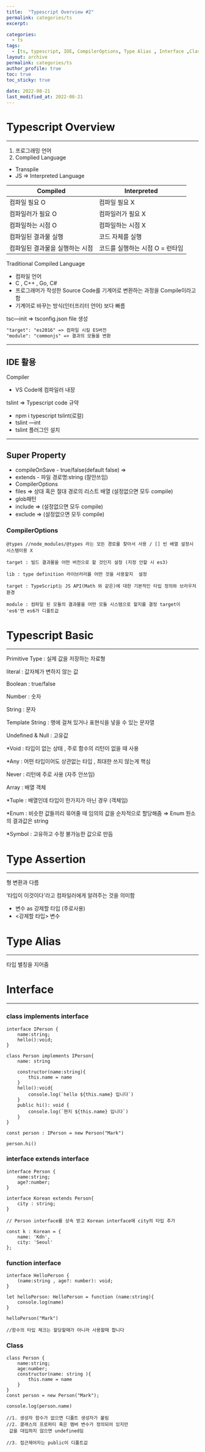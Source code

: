 ```yaml
---
title:  "Typescript Overview #2"
permalink: categories/ts
excerpt: 

categories:
  - ts
tags:
  - [ts, typescript, IDE, CompilerOptions, Type Alias , Interface ,Class]
layout: archive
permalink: categories/ts
author_profile: true
toc: true
toc_sticky: true
 
date: 2022-08-21
last_modified_at: 2022-08-21
---
```


# Typescript Overview

---

1. 프로그래밍 언어
2. Complied Language
- Transpile
- JS ⇒ Interpreted Language

| Compiled | Interpreted |
| --- | --- |
| 컴파일 필요 O | 컴파일 필요 X |
| 컴파일러가 필요 O | 컴파일러가 필요 X |
| 컴파일하는 시점 O | 컴파일하는 시점 X |
| 컴파일된 결과물 실행 | 코드 자체를 실행 |
| 컴파일된 결과물을 실행하는 시점 | 코드를 실행하는 시점 O = 런타임 |

Traditional Compiled Language

- 컴파일 언어
- C , C++ , Go, C#
- 프로그래머가 작성한 Source Code를 기계어로 변환하는 과정을 Compile이라고함
- 기계어로 바꾸는 방식(인터프리터 언어) 보다 빠름

tsc—init ⇒ tsconfig.json file 생성

```markdown
"target": "es2016" => 컴파일 시킬 ES버전
"module": "commonjs" => 결과의 모듈을 변환

```

---

## IDE 활용

Compiler

- VS Code에 컴파일러 내장

tslint ⇒ Typescript code 규약 

- npm i typescript tslint(로컬)
- tslint —int
- tslint 플러그인 설치

---

## Super Property

- compileOnSave - true/false(default false) ⇒
- extends - 파일 경로명:string (잘안쓰임)
- CompilerOptions
- files ⇒ 상대 혹은 절대 경로의 리스트 배열 (설정없으면 모두 compile)
- glob패턴
- include ⇒  (설정없으면 모두 compile)
- exclude ⇒  (설정없으면 모두 compile)

### CompilerOptions

```tsx
@types //node_modules/@types 라는 모든 경로를 찾아서 사용 / [] 빈 배열 설정시 시스템이용 X

target : 빌드 결과물을 어떤 버전으로 할 것인지 설정 (지정 안할 시 es3)

lib : type definition 라이브러리를 어떤 것을 사용할지  설정

target : TypeScript는 JS API(Math 와 같은)에 대한 기본적인 타입 정의와 브라우저 환경

module : 컴파일 된 모듈의 결과물을 어떤 모듈 시스템으로 할지를 결정 target이 'es6'면 es6가 디폴트값

```

# Typescript Basic

---

Primitive Type : 실제 값을 저장하는 자료형

literal : 값자체가 변하지 않는 값

Boolean : true/false

Number : 숫자

String : 문자

Template String : 행에 걸쳐 있거나 표현식을 넣을 수 있는 문자열

Undefined & Null : 고유값

*Void : 타입이 없는 상태 , 주로 함수의 리턴이 없을 때 사용

*Any : 어떤 타입이어도 상관없는 타입 , 최대한 쓰지 않는게 핵심 

Never : 리턴에 주로 사용 (자주 안쓰임)

Array : 배열 객체

*Tuple : 배열인데 타입이 한가지가 아닌 경우 (객체임) 

*Enum : 비슷한 값들끼리 묶어줄 때 임의의 값을 순차적으로 할당해줌 ⇒ Enum 원소의 결과값은 string

*Symbol : 고유하고 수정 불가능한 값으로 만듬

# Type Assertion

---

형 변환과 다름 

‘타입이 이것이다'라고 컴파일러에게 알려주는 것을 의미함

- 변수 as 강제할 타입 (주로사용)
- <강제할 타입> 변수

# Type Alias

---

타입 별칭을 지어줌

# Interface

---

### class implements interface

```tsx
interface IPerson {
    name:string;
    hello():void;
}

class Person implements IPerson{
    name: string

    constructor(name:string){
        this.name = name
    }
    hello():void{
        console.log(`hello ${this.name} 입니다`)
    }
    public hi(): void {
        console.log(`현지 ${this.name} 입니다`)
    }
}

const person : IPerson = new Person("Mark")

person.hi()
```

### interface extends interface

```tsx
interface Person {
    name:string;
    age?:number;
}

interface Korean extends Person{
    city : string;
}

// Person interface를 상속 받고 Korean interface에 city의 타입 추가 

const k : Korean = {
    name: 'Kdn',
    city: 'Seoul'
};
```

### function interface

```tsx
interface HelloPerson {
    (name:string , age?: number): void;
}

let helloPerson: HelloPerson = function (name:string){
    console.log(name)
}

helloPerson("Mark")

//함수의 타입 체크는 할당할때가 아니라 사용할때 합니다
```

### Class

```tsx
class Person {
	name:string;
	age:number;
	constructor(name: string ){
		this.name = name
	}
}
const person = new Person("Mark");

console.log(person.name)

//1. 생성자 함수가 없으면 디폴트 생성자가 불림
//2. 클래스의 프로퍼티 혹은 멤버 변수가 정의되어 있지만
 값을 대입하지 않으면 undefined임

//3. 접근제어자는 public이 디폴트값
```
